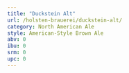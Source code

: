```yaml
---
title: "Duckstein Alt"
url: /holsten-brauerei/duckstein-alt/
category: North American Ale
style: American-Style Brown Ale
abv: 0
ibu: 0
srm: 0
upc: 0
---
```


